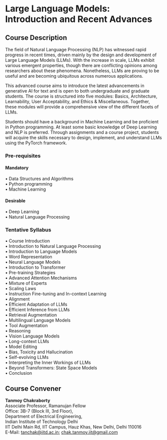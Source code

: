 # Large Language Models: Introduction and Recent Advances

## Course Description
The field of Natural Language Processing (NLP) has witnessed rapid progress in recent times, driven mainly by the design and development of Large Language Models (LLMs). With the increase in scale, LLMs exhibit various emergent properties, though there are conflicting opinions among researchers about these phenomena. Nonetheless, LLMs are proving to be useful and are becoming ubiquitous across numerous applications.

This advanced course aims to introduce the latest advancements in generative AI for text and is open to both undergraduate and graduate students. The course is structured into five modules: Basics, Architecture, Learnability, User Acceptability, and Ethics & Miscellaneous. Together, these modules will provide a comprehensive view of the different facets of LLMs.

Students should have a background in Machine Learning and be proficient in Python programming. At least some basic knowledge of Deep Learning and NLP is preferred. Through assignments and a course project, students will acquire the skills necessary to design, implement, and understand LLMs using the PyTorch framework.

### Pre-requisites

#### Mandatory
• Data Structures and Algorithms <br>
• Python programming <br>
• Machine Learning <br>

#### Desirable
• Deep Learning <br>
• Natural Language Processing <br>

### Tentative Syllabus
• Course Introduction <br>
• Introduction to Natural Language Processing <br>
• Introduction to Language Models <br>
• Word Representation <br>
• Neural Language Models <br>
• Introduction to Transformer <br>
• Pre-training Strategies <br>
• Advanced Attention Mechanisms <br>
• Mixture of Experts <br>
• Scaling Laws <br>
• Instruction Fine-tuning and In-context Learning <br>
• Alignment <br>
• Efficient Adaptation of LLMs <br>
• Efficient Inference from LLMs <br>
• Retrieval Augmentation <br>
• Multilingual Language Models <br>
• Tool Augmentation <br>
• Reasoning <br>
• Vision Language Models <br>
• Long-context LLMs <br>
• Model Editing <br>
• Bias, Toxicity and Hallucination <br>
• Self-evolving LLMs <br>
• Interpreting the Inner Workings of LLMs <br>
• Beyond Transformers: State Space Models <br>
• Conclusion <br>

## Course Convener
**Tanmoy Chakraborty** <br>
Associate Professor, Ramanujan Fellow  <br>
Office: 3B-7 (Block III, 3rd Floor), <br>
Department of Electrical Engineering, <br>
Indian Institute of Technology Delhi <br>
IIT Delhi Main Rd, IIT Campus, Hauz Khas, New Delhi, Delhi 110016 <br>
E-Mail: tanchak@iitd.ac.in; chak.tanmoy.iit@gmail.com <br>

